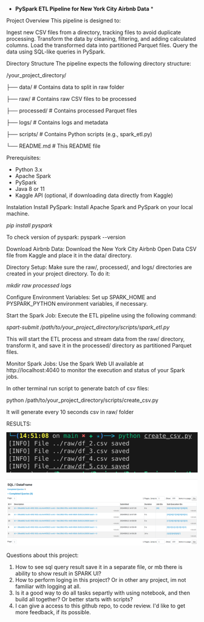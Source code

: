 * **PySpark ETL Pipeline for New York City Airbnb Data** *

Project Overview
This pipeline is designed to:

Ingest new CSV files from a directory, tracking files to avoid duplicate processing.
Transform the data by cleaning, filtering, and adding calculated columns.
Load the transformed data into partitioned Parquet files.
Query the data using SQL-like queries in PySpark.


Directory Structure
The pipeline expects the following directory structure:


/your_project_directory/

├── data/              # Contains data to split in raw folder

├── raw/              # Contains raw CSV files to be processed

├── processed/        # Contains processed Parquet files

├── logs/             # Contains logs and metadata

├── scripts/          # Contains Python scripts (e.g., spark_etl.py)

└── README.md         # This README file


Prerequisites:

- Python 3.x
- Apache Spark
- PySpark
- Java 8 or 11
- Kaggle API (optional, if downloading data directly from Kaggle)

Instalation
Install PySpark: Install Apache Spark and PySpark on your local machine.

*pip install pyspark*

To check version of pyspark:
pyspark --version

Download Airbnb Data: Download the New York City Airbnb Open Data CSV file from Kaggle and place it in the data/ directory.

Directory Setup: Make sure the raw/, processed/, and logs/ directories are created in your project directory.
To do it:

*mkdir raw processed logs*


Configure Environment Variables: Set up SPARK_HOME and PYSPARK_PYTHON environment variables, if necessary.

Start the Spark Job: Execute the ETL pipeline using the following command:

*spart-submit /path/to/your_project_directory/scripts/spark_etl.py*

This will start the ETL process and stream data from the raw/ directory, transform it, and save it in the processed/ directory as partitioned Parquet files.

Monitor Spark Jobs: Use the Spark Web UI available at http://localhost:4040 to monitor the execution and status of your Spark jobs.

In other terminal run script to generate batch of csv files:

python /path/to/your_project_directory/scripts/create_csv.py

It will generate every 10 seconds csv in raw/ folder

RESULTS:

![alt text](data/terminal_df_creating.png)

![alt text](data/spark_ui.png)

Questions about this project:

1. How to see sql query result save it in a separate file, or mb there is ability to show result in SPARK UI?
2. How to perform loging in this project? Or in other any project, im not familiar with logging at all.
3. Is it a good way to do all tasks separtly with using notebook, and then build all together? Or better starts with scripts?
4. I can give a access to this github repo, to code review. I'd like to get more feedback, if its possible.
